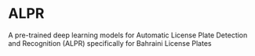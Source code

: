 # ALPR
A pre-trained deep learning models for Automatic License Plate Detection and Recognition (ALPR) specifically for Bahraini License Plates
